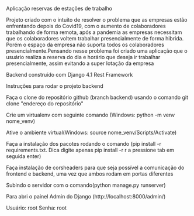 
Aplicação reservas de estações de trabalho
<p>Projeto criado com o intuito de resolver o problema que as empresas estão enfrentando depois do Covid19,
  com o aumento de colaboradores trabalhando de forma remota, após a pandemia as empresas necessitam que os colaboradores voltem trabalhar presencialmente de forma hibrida.
  Porém o espaço da empresa não suporta todos os colaboradores presencialmente.Pensando nesse problema foi criado uma aplicação que o usuário realiza a reserva do dia e horário que deseja ir trabalhar presencialmente,
  assim evitando a super lotação da empresa<p/>
<p>Backend construído com Django 4.1 Rest Framework</>
<p>Instruções para rodar o projeto backend<p/>
<p>Faça o clone do repositório github (branch backend) usando o comando git clone "endereço do repositório"</p>
  <p>Crie um virtualenv com seguinte comando (Windows: python -m venv nome_venv)</>
    <p>Ative o ambiente virtual(Windows: source nome_venv/Scripts/Activate)</p>
    <p>Faça a instalação dos pacotes rodando o comando (pip install -r requirements.txt. Dica digite apenas pip install -r r a pressione tab em seguida enter)</p>
    <p>Faça instalação de corsheaders para que seja possível a comunicação do frontend e backend, uma vez que ambos rodam em portas diferentes</p>
    <Faça isso rodando o comando (python -m pip install django-cors-headers)</p>
    <p>Subindo o servidor com o comando(python manage.py runserver)
  <p>Para abri o painel Admin do Django (http://localhost:8000/admin/)</p>
  <p>Usuário: root Senha: root</p>
